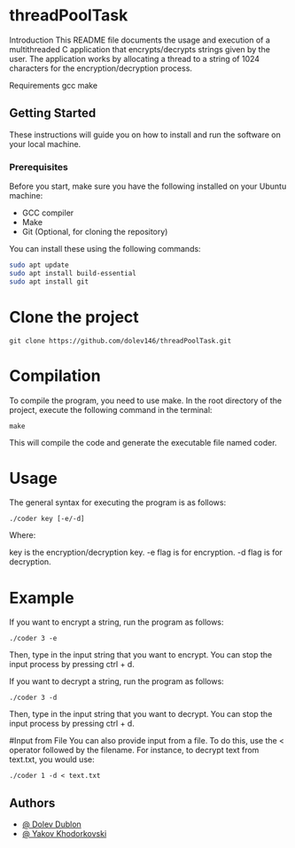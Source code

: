 # threadPoolTask

Introduction
This README file documents the usage and execution of a multithreaded C application that encrypts/decrypts strings given by the user. The application works by allocating a thread to a string of 1024 characters for the encryption/decryption process.

Requirements
gcc
make

## Getting Started

These instructions will guide you on how to install and run the software on your local machine. 

### Prerequisites

Before you start, make sure you have the following installed on your Ubuntu machine:

- GCC compiler 
- Make
- Git (Optional, for cloning the repository)

You can install these using the following commands:

```bash
sudo apt update
sudo apt install build-essential
sudo apt install git
```

# Clone the project

```
git clone https://github.com/dolev146/threadPoolTask.git
```


# Compilation
To compile the program, you need to use make. In the root directory of the project, execute the following command in the terminal:

```
make
```

This will compile the code and generate the executable file named coder.

# Usage
The general syntax for executing the program is as follows:

```
./coder key [-e/-d]
```

Where:

key is the encryption/decryption key.
-e flag is for encryption.
-d flag is for decryption.

# Example
If you want to encrypt a string, run the program as follows:


```
./coder 3 -e
```


Then, type in the input string that you want to encrypt. You can stop the input process by pressing ctrl + d.

If you want to decrypt a string, run the program as follows:

```
./coder 3 -d
```

Then, type in the input string that you want to decrypt. You can stop the input process by pressing ctrl + d.

#Input from File
You can also provide input from a file. To do this, use the < operator followed by the filename. For instance, to decrypt text from text.txt, you would use:


```
./coder 1 -d < text.txt
```


## Authors

- [@ Dolev Dublon](https://github.com/dolev146)
- [@ Yakov Khodorkovski](https://github.com/yakov103)
















